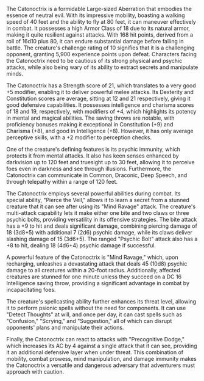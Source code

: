 The Catonoctrix is a formidable Large-sized Aberration that embodies the essence of neutral evil. With its impressive mobility, boasting a walking speed of 40 feet and the ability to fly at 80 feet, it can maneuver effectively in combat. It possesses a high Armor Class of 18 due to its natural armor, making it quite resilient against attacks. With 168 hit points, derived from a roll of 16d10 plus 80, it can endure substantial damage before falling in battle. The creature's challenge rating of 10 signifies that it is a challenging opponent, granting 5,900 experience points upon defeat. Characters facing the Catonoctrix need to be cautious of its strong physical and psychic attacks, while also being wary of its ability to extract secrets and manipulate minds.

The Catonoctrix has a Strength score of 21, which translates to a very good +5 modifier, enabling it to deliver powerful melee attacks. Its Dexterity and Constitution scores are average, sitting at 12 and 21 respectively, giving it good defensive capabilities. It possesses intelligence and charisma scores of 18 and 19, respectively, with modifiers of +4, which highlights its potency in mental and magical abilities. The saving throws are notable, with proficiency bonuses making it exceptional in Constitution (+9) and Charisma (+8), and good in Intelligence (+8). However, it has only average perceptive skills, with a +2 modifier to perception checks.

One of the creature's defining features is its psychic immunity, which protects it from mental attacks. It also has keen senses enhanced by darkvision up to 120 feet and truesight up to 30 feet, allowing it to perceive foes even in darkness and see through illusions. Furthermore, the Catonoctrix can communicate in Common, Draconic, Deep Speech, and through telepathy within a range of 120 feet.

The Catonoctrix employs several powerful abilities during combat. Its special ability, "Pierce the Veil," allows it to learn a secret from a stunned creature that it can see after using its "Mind Ravage" attack. The creature's multi-attack capability lets it make either one bite and two claws or three psychic bolts, providing versatility in its offensive strategies. The bite attack has a +9 to hit and deals significant damage, combining piercing damage of 18 (3d8+5) with additional 7 (2d6) psychic damage, while its claws deliver slashing damage of 15 (3d6+5). The ranged "Psychic Bolt" attack also has a +8 to hit, dealing 18 (4d6+4) psychic damage if successful.

A powerful feature of the Catonoctrix is "Mind Ravage," which, upon recharging, unleashes a devastating attack that deals 45 (10d8) psychic damage to all creatures within a 20-foot radius. Additionally, affected creatures are stunned for one minute unless they succeed on a DC 16 Intelligence saving throw, providing a significant advantage in combat by incapacitating foes.

The creature's spellcasting ability further enhances its threat level, allowing it to perform psionic spells without the need for components. It can use "Detect Thoughts" at will, and once per day, it can cast spells such as "Confusion," "Scrying," and "Suggestion," all of which can disrupt opponents' plans and manipulate their actions.

Finally, the Catonoctrix can react to attacks with "Precognitive Dodge," which increases its AC by 4 against a single attack that it can see, providing it an additional defensive layer when under threat. This combination of mobility, combat prowess, mind manipulation, and damage immunity makes the Catonoctrix a versatile and dangerous adversary that adventurers must approach with caution.